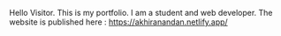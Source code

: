 Hello Visitor. 
This is my portfolio. I am a student and web developer.
The website is published here : 
https://akhiranandan.netlify.app/
